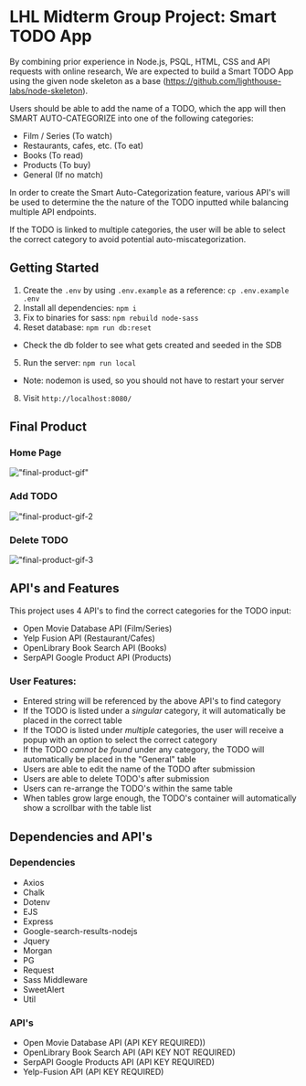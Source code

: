 LHL Midterm Group Project: Smart TODO App
=========
By combining prior experience in Node.js, PSQL, HTML, CSS and API requests with online research, We are expected to build a Smart TODO App using the given node skeleton as a base (https://github.com/lighthouse-labs/node-skeleton).

Users should be able to add the name of a TODO, which the app will then SMART AUTO-CATEGORIZE into one of the following categories:
- Film / Series (To watch)
- Restaurants, cafes, etc. (To eat)
- Books (To read)
- Products (To buy)
- General (If no match)

In order to create the Smart Auto-Categorization feature, various API's will be used to determine the the nature of the TODO inputted while balancing multiple API endpoints.

If the TODO is linked to multiple categories, the user will be able to select the correct category to avoid potential auto-miscategorization.

## Getting Started

1. Create the `.env` by using `.env.example` as a reference: `cp .env.example .env`
2. Install all dependencies: `npm i`
3. Fix to binaries for sass: `npm rebuild node-sass`
4. Reset database: `npm run db:reset`
  - Check the db folder to see what gets created and seeded in the SDB
5. Run the server: `npm run local`
  - Note: nodemon is used, so you should not have to restart your server
8. Visit `http://localhost:8080/`

## Final Product

### Home Page
!["final-product-gif"](/docs/final-product.gif)
### Add TODO
!["final-product-gif-2](/docs/final-product-add.gif)
### Delete TODO
!["final-product-gif-3](/docs/final-product-delete.gif)

## API's and Features
This project uses 4 API's to find the correct categories for the TODO input:
- Open Movie Database API (Film/Series)
- Yelp Fusion API (Restaurant/Cafes)
- OpenLibrary Book Search API (Books)
- SerpAPI Google Product API (Products)

### User Features:
- Entered string will be referenced by the above API's to find category
- If the TODO is listed under a *singular* category, it will automatically be placed in the correct table
- If the TODO is listed under *multiple* categories, the user will receive a popup with an option to select the correct category
- If the TODO *cannot be found* under any category, the TODO will automatically be placed in the "General" table
- Users are able to edit the name of the TODO after submission
- Users are able to delete TODO's after submission
- Users can re-arrange the TODO's within the same table
- When tables grow large enough, the TODO's container will automatically show a scrollbar with the table list

## Dependencies and API's

### Dependencies
- Axios
- Chalk
- Dotenv
- EJS
- Express
- Google-search-results-nodejs
- Jquery
- Morgan
- PG
- Request
- Sass Middleware
- SweetAlert
- Util

### API's
- Open Movie Database API (API KEY REQUIRED))
- OpenLibrary Book Search API (API KEY NOT REQUIRED)
- SerpAPI Google Products API (API KEY REQUIRED)
- Yelp-Fusion API (API KEY REQUIRED)
